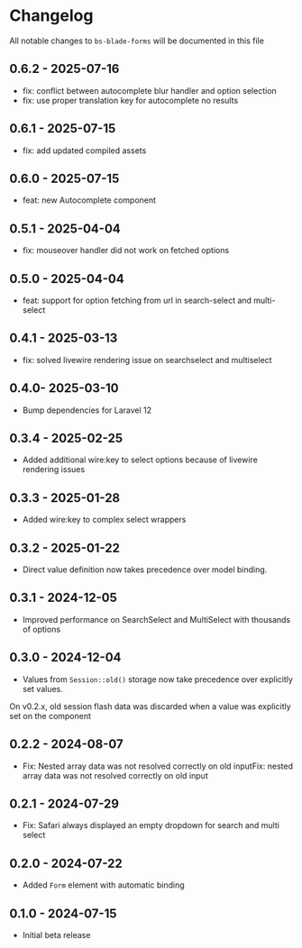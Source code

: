 # Changelog

All notable changes to `bs-blade-forms` will be documented in this file

## 0.6.2 - 2025-07-16

- fix: conflict between autocomplete blur handler and option selection
- fix: use proper translation key for autocomplete no results

## 0.6.1 - 2025-07-15

- fix: add updated compiled assets

## 0.6.0 - 2025-07-15

- feat: new Autocomplete component

## 0.5.1 - 2025-04-04

- fix: mouseover handler did not work on fetched options

## 0.5.0 - 2025-04-04

- feat: support for option fetching from url in search-select and multi-select

## 0.4.1 - 2025-03-13

- fix: solved livewire rendering issue on searchselect and multiselect

## 0.4.0- 2025-03-10

- Bump dependencies for Laravel 12

## 0.3.4 - 2025-02-25

- Added additional wire:key to select options because of livewire rendering issues

## 0.3.3 - 2025-01-28

- Added wire:key to complex select wrappers

## 0.3.2 - 2025-01-22

- Direct value definition now takes precedence over model binding.

## 0.3.1 - 2024-12-05

- Improved performance on SearchSelect and MultiSelect with thousands of options

## 0.3.0 - 2024-12-04

- Values from `Session::old()` storage now take precedence over explicitly set values.

On v0.2.x, old session flash data was discarded when a value was explicitly set on the component

## 0.2.2 - 2024-08-07

- Fix: Nested array data was not resolved correctly on old inputFix: nested array data was not resolved correctly on old
  input

## 0.2.1 - 2024-07-29

- Fix: Safari always displayed an empty dropdown for search and multi select

## 0.2.0 - 2024-07-22

- Added `Form` element with automatic binding

## 0.1.0 - 2024-07-15

- Initial beta release
